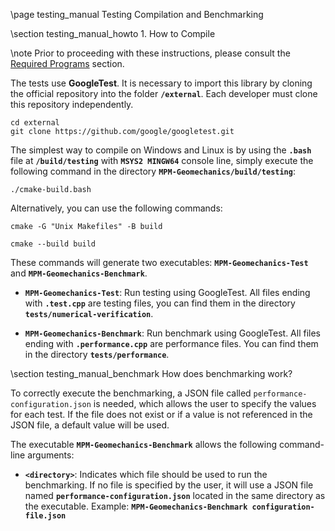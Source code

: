 \page testing_manual Testing Compilation and Benchmarking

\section testing_manual_howto 1. How to Compile

\note Prior to proceeding with these instructions, please consult the [Required Programs](#required_programs) section.

The tests use **GoogleTest**. It is necessary to import this library by cloning the official repository into the folder **`/external`**. Each developer must clone this repository independently.

```
cd external
git clone https://github.com/google/googletest.git
```

The simplest way to compile on Windows and Linux is by using the **`.bash`** file at **`/build/testing`** with **`MSYS2 MINGW64`** console line, simply execute the following command in the directory **`MPM-Geomechanics/build/testing`**:
```
./cmake-build.bash
```

Alternatively, you can use the following commands:
```
cmake -G "Unix Makefiles" -B build
```

```
cmake --build build
```

These commands will generate two executables: **`MPM-Geomechanics-Test`** and **`MPM-Geomechanics-Benchmark`**.

- **`MPM-Geomechanics-Test`**: Run testing using GoogleTest. All files ending with **`.test.cpp`** are testing files, you can find them in the directory **`tests/numerical-verification`**.

- **`MPM-Geomechanics-Benchmark`**: Run benchmark using GoogleTest. All files ending with **`.performance.cpp`** are performance files. You can find them in the directory **`tests/performance`**.

\section testing_manual_benchmark How does benchmarking work?

To correctly execute the benchmarking, a JSON file called `performance-configuration.json` is needed, which allows the user to specify the values for each test. If the file does not exist or if a value is not referenced in the JSON file, a default value will be used.

The executable **`MPM-Geomechanics-Benchmark`** allows the following command-line arguments:

* **`<directory>`**: Indicates which file should be used to run the benchmarking. If no file is specified by the user, it will use a JSON file named **`performance-configuration.json`** located in the same directory as the executable. Example: **`MPM-Geomechanics-Benchmark configuration-file.json`**